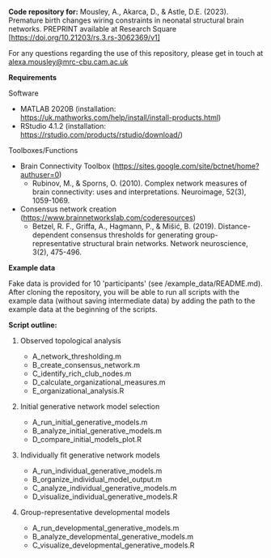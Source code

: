 **Code repository for:**
Mousley, A., Akarca, D., & Astle, D.E. (2023). Premature birth changes wiring constraints in neonatal structural brain networks. PREPRINT available at Research Square [https://doi.org/10.21203/rs.3.rs-3062369/v1]

For any questions regarding the use of this repository, please get in touch at alexa.mousley@mrc-cbu.cam.ac.uk

**Requirements**

Software
* MATLAB 2020B (installation: https://uk.mathworks.com/help/install/install-products.html)
* RStudio 4.1.2 (installation: https://rstudio.com/products/rstudio/download/)

Toolboxes/Functions
* Brain Connectivity Toolbox (https://sites.google.com/site/bctnet/home?authuser=0)
	- Rubinov, M., & Sporns, O. (2010). Complex network measures of brain connectivity: uses and interpretations. Neuroimage, 52(3), 1059-1069.
* Consensus network creation (https://www.brainnetworkslab.com/coderesources)
	- Betzel, R. F., Griffa, A., Hagmann, P., & Mišić, B. (2019). Distance-dependent consensus thresholds for generating group-representative structural brain networks. Network neuroscience, 3(2), 475-496.

**Example data**

Fake data is provided for 10 'participants' (see /example_data/README.md). After cloning the repository, you will be able to run all scripts with the example data (without saving intermediate data) by adding the path to the example data at the beginning of the scripts.

**Script outline:**
1) Observed topological analysis
	- A_network_thresholding.m
	- B_create_consensus_network.m
	- C_identify_rich_club_nodes.m
	- D_calculate_organizational_measures.m
	- E_organizational_analysis.R  

3) Initial generative network model selection 
	- A_run_initial_generative_models.m
	- B_analyze_initial_generative_models.m  
	- D_compare_initial_models_plot.R

4) Individually fit generative network models 
	- A_run_individual_generative_models.m
	- B_organize_individual_model_output.m 
	- C_analyze_individual_generative_models.m 
	- D_visualize_individual_generative_models.R 

5) Group-representative developmental models 
	- A_run_developmental_generative_models.m
	- B_analyze_developmental_generative_models.m 
	- C_visualize_developmental_generative_models.R 


